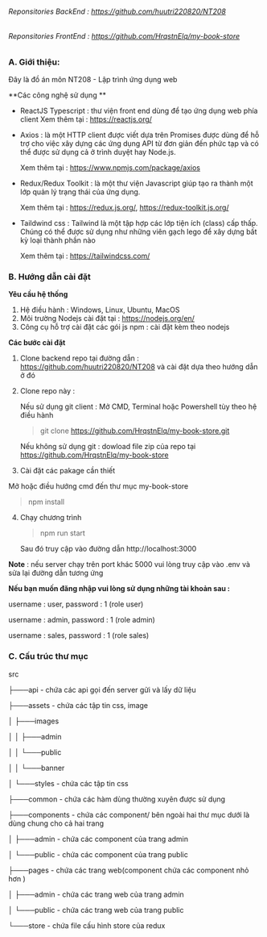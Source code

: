 ###### Reponsitories BackEnd : https://github.com/huutri220820/NT208

###### Reponsitories FrontEnd : https://github.com/HrqstnElq/my-book-store

### A. Giới thiệu:

Đây là đồ án môn NT208 - Lập trình ứng dụng web

**Các công nghệ sử dụng **

- ReactJS Typescript : thư viện front end dùng để tạo ứng dụng web phía client 
  Xem thêm tại : https://reactjs.org/

- Axios : là một HTTP client được viết dựa trên Promises được dùng để hỗ trợ cho việc xây dựng các ứng dụng API từ đơn giản đến phức tạp và có thể được sử dụng cả ở trình duyệt hay Node.js.

  Xem thêm tại : https://www.npmjs.com/package/axios

- Redux/Redux Toolkit : là một thư viện Javascript giúp tạo ra thành một lớp quản lý trạng thái của ứng dụng.

  Xem thêm tại : https://redux.js.org/,  https://redux-toolkit.js.org/

- Taildwind css :  Tailwind là một tập hợp các lớp tiện ích (class) cấp thấp. Chúng có thể được sử dụng như những viên gạch lego để xây dựng bất kỳ loại thành phần nào

  Xem thêm tại : https://tailwindcss.com/

### B. Hướng dẫn cài đặt 

**Yêu cầu hệ thống**

1. Hệ điều hành : Windows, Linux, Ubuntu, MacOS 
2. Môi trường Nodejs cài đặt tại : https://nodejs.org/en/
3. Công cụ hỗ trợ cài đặt các gói js npm : cài đặt kèm theo nodejs

**Các bước cài đặt**

1. Clone backend repo tại đường dẫn : https://github.com/huutri220820/NT208 và cài đặt dựa theo hướng dẫn ở đó

2. Clone repo này : 

   Nếu sử dụng git client : Mở CMD, Terminal hoặc Powershell tùy theo hệ điều hành

   > git clone https://github.com/HrqstnElq/my-book-store.git

   Nếu không sử dụng git : dowload file zip của repo tại https://github.com/HrqstnElq/my-book-store

3.  Cài đặt các pakage cần thiết 

   Mở hoặc điều hướng cmd đến thư mục my-book-store 

   > npm install 

4. Chạy chương trình

   > npm run start 

   Sau đó truy cập vào đường dẫn http://localhost:3000 

**Note** : nếu server chạy trên port khác 5000 vui lòng truy cập vào .env và sửa lại đường dẫn tương ứng



**Nếu bạn muốn đăng nhập vui lòng sử dụng những tài khoản sau :** 

username : user, password : 1 (role user)

username : admin, password : 1 (role admin)

username : sales, password : 1 (role sales)

### C. Cấu trúc thư mục 

src 

├───api - chứa các api gọi đến server gửi và lấy dữ liệu

├───assets  - chứa các tập tin css, image

│   ├───images 

│   │   ├───admin

│   │   └───public

│   │       └───banner

│   └───styles - chứa các tập tin css 

├───common - chứa các hàm dùng thường xuyên được sử dụng 

├───components  - chứa các component/ bên ngoài hai thư mục dưới là dùng chung cho cả hai trang

│   ├───admin - chứa các component của trang admin

│   └───public - chứa các component của trang public

├───pages - chứa các trang web(component chứa các component nhỏ hơn )

│   ├───admin - chứa các trang web của trang admin

│   └───public - chứa các trang web của trang public 

└───store - chứa file cấu hình store của redux 




